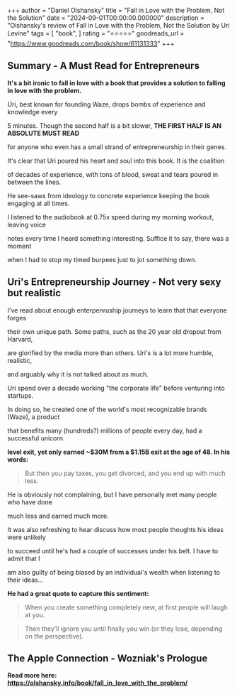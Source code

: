 +++
author = "Daniel Olshansky"
title = "Fall in Love with the Problem, Not the Solution"
date = "2024-09-01T00:00:00.000000"
description = "Olshansky's review of Fall in Love with the Problem, Not the Solution by Uri Levine"
tags = [
    "book",
]
rating = "⭐⭐⭐⭐⭐"
goodreads_url = "https://www.goodreads.com/book/show/61131333"
+++

## Summary - A Must Read for Entrepreneurs







**It's a bit ironic to fall in love with a book that provides a solution to falling in love with the problem.**







Uri, best known for founding Waze, drops bombs of experience and knowledge every



5 minutes. Though the second half is a bit slower, **THE FIRST HALF IS AN ABSOLUTE MUST READ**



for anyone who even has a small strand of entrepreneurship in their genes.







It's clear that Uri poured his heart and soul into this book. It is the coalition



of decades of experience, with tons of blood, sweat and tears poured in between the lines.



He see-saws from ideology to concrete experience keeping the book engaging at all times.







I listened to the audiobook at 0.75x speed during my morning workout, leaving voice



notes every time I heard something interesting. Suffice it to say, there was a moment



when I had to stop my timed burpees just to jot something down.







## Uri's Entrepreneurship Journey - Not very sexy but realistic







I've read about enough enterpenruship journeys to learn that that everyone forges



their own unique path. Some paths, such as the 20 year old dropout from Harvard,



are glorified by the media more than others. Uri's is a lot more humble, realistic,



and arguably why it is not talked about as much.







Uri spend over a decade working "the corporate life" before venturing into startups.



In doing so, he created one of the world's most recognizable brands (Waze), a product



that benefits many (hundreds?) millions of people every day, had a successful unicorn



**level exit, **yet only earned ~$30M from a $1.15B exit at the age of 48**. In his words:**







> But then you pay taxes, you get divorced, and you end up with much less.







He is obviously not complaining, but I have personally met many people who have done



much less and earned much more.







It was also refreshing to hear discuss how most people thoughts his ideas were unlikely



to succeed until he's had a couple of successes under his belt. I have to admit that I



am also guilty of being biased by an individual's wealth when listening to their ideas...







**He had a great quote to capture this sentiment:**







> When you create something completely new, at first people will laugh at you.



> Then they’ll ignore you until finally you win (or they lose, depending on the perspective).







## The Apple Connection - Wozniak's Prologue







**Read more here:  https://olshansky.info/book/fall_in_love_with_the_problem/**
